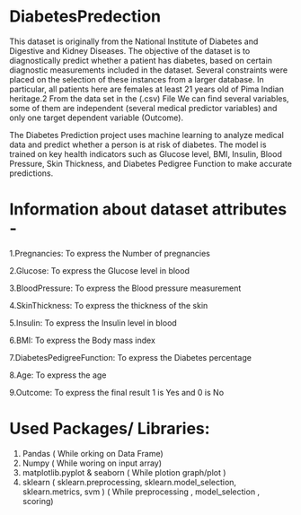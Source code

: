 # DiabetesPredection
This dataset is originally from the National Institute of Diabetes and Digestive and Kidney Diseases. The objective of the dataset is to diagnostically predict whether a patient has diabetes, based on certain diagnostic measurements included in the dataset. Several constraints were placed on the selection of these instances from a larger database. In particular, all patients here are females at least 21 years old of Pima Indian heritage.2 From the data set in the (.csv) File We can find several variables, some of them are independent (several medical predictor variables) and only one target dependent variable (Outcome).

The Diabetes Prediction project uses machine learning to analyze medical data and predict whether a person is at risk of diabetes. The model is trained on key health indicators such as Glucose level, BMI, Insulin, Blood Pressure, Skin Thickness, and Diabetes Pedigree Function to make accurate predictions.


# Information about dataset attributes -

1.Pregnancies: To express the Number of pregnancies

2.Glucose: To express the Glucose level in blood

3.BloodPressure: To express the Blood pressure measurement

4.SkinThickness: To express the thickness of the skin

5.Insulin: To express the Insulin level in blood

6.BMI: To express the Body mass index

7.DiabetesPedigreeFunction: To express the Diabetes percentage

8.Age: To express the age

9.Outcome: To express the final result 1 is Yes and 0 is No


# Used Packages/ Libraries:
1. Pandas                                     ( While orking on Data Frame)
2. Numpy                                      ( While woring on input array)
3. matplotlib.pyplot & seaborn                ( While plotion graph/plot )
4. sklearn ( sklearn.preprocessing, sklearn.model_selection, sklearn.metrics, svm )  ( While preprocessing , model_selection , scoring)

   
